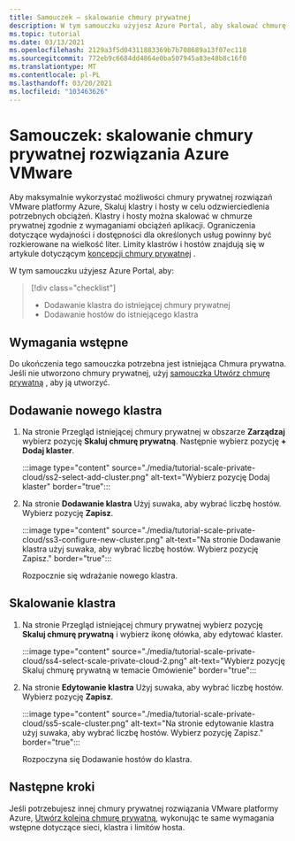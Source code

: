```yaml
---
title: Samouczek — skalowanie chmury prywatnej
description: W tym samouczku użyjesz Azure Portal, aby skalować chmurę prywatną rozwiązania Azure VMware.
ms.topic: tutorial
ms.date: 03/13/2021
ms.openlocfilehash: 2129a3f5d04311883369b7b708689a13f07ec118
ms.sourcegitcommit: 772eb9c6684dd4864e0ba507945a83e48b8c16f0
ms.translationtype: MT
ms.contentlocale: pl-PL
ms.lasthandoff: 03/20/2021
ms.locfileid: "103463626"
---
```

# <a name="tutorial-scale-an-azure-vmware-solution-private-cloud"></a>Samouczek: skalowanie chmury prywatnej rozwiązania Azure VMware

Aby maksymalnie wykorzystać możliwości chmury prywatnej rozwiązań VMware platformy Azure, Skaluj klastry i hosty w celu odzwierciedlenia potrzebnych obciążeń. Klastry i hosty można skalować w chmurze prywatnej zgodnie z wymaganiami obciążeń aplikacji. Ograniczenia dotyczące wydajności i dostępności dla określonych usług powinny być rozkierowane na wielkość liter. Limity klastrów i hostów znajdują się w artykule dotyczącym [koncepcji chmury prywatnej](concepts-private-clouds-clusters.md) .

W tym samouczku użyjesz Azure Portal, aby:

> [!div class="checklist"]
> * Dodawanie klastra do istniejącej chmury prywatnej
> * Dodawanie hostów do istniejącego klastra

## <a name="prerequisites"></a>Wymagania wstępne

Do ukończenia tego samouczka potrzebna jest istniejąca Chmura prywatna. Jeśli nie utworzono chmury prywatnej, użyj [samouczka Utwórz chmurę prywatną](tutorial-create-private-cloud.md) , aby ją utworzyć. 

## <a name="add-a-new-cluster"></a>Dodawanie nowego klastra

1. Na stronie Przegląd istniejącej chmury prywatnej w obszarze **Zarządzaj** wybierz pozycję **Skaluj chmurę prywatną**. Następnie wybierz pozycję **+ Dodaj klaster**.

   :::image type="content" source="./media/tutorial-scale-private-cloud/ss2-select-add-cluster.png" alt-text="Wybierz pozycję Dodaj klaster" border="true":::

1. Na stronie **Dodawanie klastra** Użyj suwaka, aby wybrać liczbę hostów. Wybierz pozycję **Zapisz**.

   :::image type="content" source="./media/tutorial-scale-private-cloud/ss3-configure-new-cluster.png" alt-text="Na stronie Dodawanie klastra użyj suwaka, aby wybrać liczbę hostów. Wybierz pozycję Zapisz." border="true":::

   Rozpocznie się wdrażanie nowego klastra.

## <a name="scale-a-cluster"></a>Skalowanie klastra 

1. Na stronie Przegląd istniejącej chmury prywatnej wybierz pozycję **Skaluj chmurę prywatną** i wybierz ikonę ołówka, aby edytować klaster.

   :::image type="content" source="./media/tutorial-scale-private-cloud/ss4-select-scale-private-cloud-2.png" alt-text="Wybierz pozycję Skaluj chmurę prywatną w temacie Omówienie" border="true":::

1. Na stronie **Edytowanie klastra** Użyj suwaka, aby wybrać liczbę hostów. Wybierz pozycję **Zapisz**.

   :::image type="content" source="./media/tutorial-scale-private-cloud/ss5-scale-cluster.png" alt-text="Na stronie edytowanie klastra użyj suwaka, aby wybrać liczbę hostów. Wybierz pozycję Zapisz." border="true":::

   Rozpoczyna się Dodawanie hostów do klastra.

## <a name="next-steps"></a>Następne kroki

Jeśli potrzebujesz innej chmury prywatnej rozwiązania VMware platformy Azure, [Utwórz kolejną chmurę prywatną](tutorial-create-private-cloud.md), wykonując te same wymagania wstępne dotyczące sieci, klastra i limitów hosta.

<!-- LINKS - external-->

<!-- LINKS - internal -->
